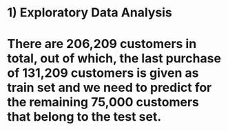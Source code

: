 # 1) Exploratory Data Analysis
# There are 206,209 customers in total, out of which, the last purchase of 131,209 customers is given as train set and we need to predict for the remaining 75,000 customers that belong to the test set.